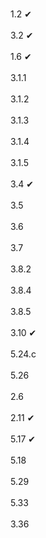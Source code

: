 <br>1.2 ✔</br>
<br>3.2 ✔</br>
<br>1.6 ✔</br>
<br>3.1.1</br>
<br>3.1.2</br>
<br>3.1.3</br>
<br>3.1.4</br>
<br>3.1.5</br>
<br>3.4 ✔</br>
<br>3.5</br>
<br>3.6</br>
<br>3.7</br>
<br>3.8.2</br>
<br>3.8.4</br>
<br>3.8.5</br>
<br>3.10 ✔</br>
<br>5.24.с</br>
<br>5.26</br>
<br>2.6</br>
<br>2.11 ✔</br>
<br>5.17 ✔</br>
<br>5.18</br>
<br>5.29</br>
<br>5.33</br>
<br>3.36</br>
